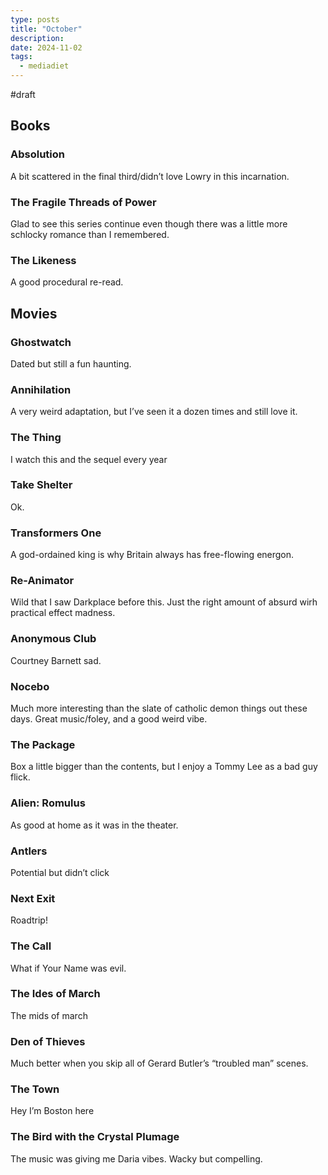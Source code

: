 ```yaml
---
type: posts
title: "October"
description: 
date: 2024-11-02
tags:
  - mediadiet
---
```


#draft

## Books

### Absolution

A bit scattered in the final third/didn’t love Lowry in this incarnation.

### The Fragile Threads of Power

Glad to see this series continue even though there was a little more schlocky romance than I remembered. 

### The Likeness

A good procedural re-read.

## Movies

### Ghostwatch

Dated but still a fun haunting.

### Annihilation

A very weird adaptation, but I’ve seen it a dozen times and still love it.

### The Thing

I watch this and the sequel every year

### Take Shelter

Ok.

### Transformers One

A god-ordained king is why Britain always has free-flowing energon.

### Re-Animator

Wild that I saw Darkplace before this. Just the right amount of absurd wirh practical effect madness.

### Anonymous Club

Courtney Barnett sad.

### Nocebo

Much more interesting than the slate of catholic demon things out these days. Great music/foley, and a good weird vibe.

### The Package

Box a little bigger than the contents, but I enjoy a Tommy Lee as a bad guy flick.

### Alien: Romulus

As good at home as it was in the theater.

### Antlers

Potential but didn’t click

### Next Exit

Roadtrip!

### The Call

What if Your Name was evil.

### The Ides of March

The mids of march

### Den of Thieves

Much better when you skip all of Gerard Butler’s “troubled man” scenes.

### The Town

Hey I’m Boston here 

### The Bird with the Crystal Plumage

The music was giving me Daria vibes. Wacky but compelling.